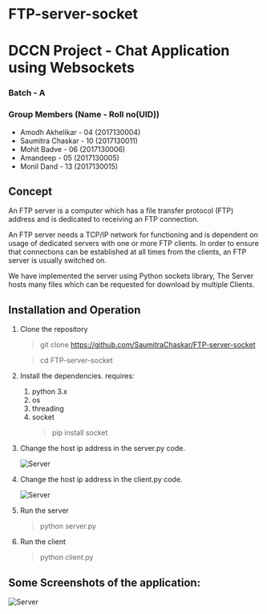 # FTP-server-socket

# DCCN Project - Chat Application using Websockets

### Batch - A
### Group Members (Name - Roll no(UID))
- Amodh Akhelikar - 04 (2017130004)
- Saumitra Chaskar - 10 (2017130011)
- Mohit Badve - 06 (2017130006)
- Amandeep - 05 (2017130005)
- Monil Dand - 13 (2017130015)


## Concept

An FTP server is a computer which has a file transfer protocol (FTP) address and is dedicated to receiving an FTP connection.

An FTP server needs a TCP/IP network for functioning and is dependent on usage of dedicated servers with one or more FTP clients. In order to ensure that connections can be established at all times from the clients, an FTP server is usually switched on.

We have implemented the server using Python sockets library, The Server hosts many files which can be requested for download by multiple Clients. 



## Installation and Operation
1. Clone the repository

	>git clone https://github.com/SaumitraChaskar/FTP-server-socket
	
	>cd FTP-server-socket

2. Install the dependencies.
	requires:

	1. python 3.x
	2. os
	3. threading
	4. socket
		> pip install socket
		


3. Change the host ip address in the server.py code.

	![Server](/images/server.png)

3. Change the host ip address in the client.py code.

	![Server](/images/client.png)

	
5. Run the server
	>python server.py
        
6. Run the client
	>python client.py


## Some Screenshots of the application:

![Server](/images/home.png)
	
	
	
	
	
	



